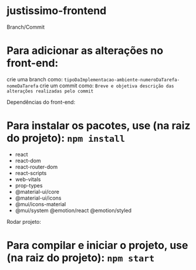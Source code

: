 # justissimo-frontend

Branch/Commit
# Para adicionar as alterações no front-end:
crie uma branch como: `tipoDaImplementacao-ambiente-numeroDaTarefa-nomeDaTarefa`
crie um commit como:
`Breve e objetiva descrição das alterações realizadas pelo commit`

Dependências do front-end:
# Para instalar os pacotes, use (na raiz do projeto): `npm install`
- react
- react-dom
- react-router-dom
- react-scripts
- web-vitals
- prop-types
- @material-ui/core
- @material-ui/icons
- @mui/icons-material
- @mui/system @emotion/react @emotion/styled

Rodar projeto:
# Para compilar e iniciar o projeto, use (na raiz do projeto): `npm start`